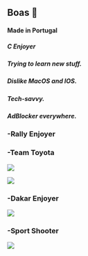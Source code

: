 ## Boas 👋


#### Made in Portugal
##### C Enjoyer
##### Trying to learn new stuff.
##### Dislike MacOS and IOS.
##### Tech-savvy.
##### AdBlocker everywhere.



### -Rally Enjoyer
### -Team Toyota


![](https://media.giphy.com/media/dBQnOB1RBK2YKSNjN2/giphy-downsized-large.gif)

![](https://media.giphy.com/media/BErydK6VVsDlVIEW1Q/giphy.gif)


### -Dakar Enjoyer


![](https://media.giphy.com/media/3o751TH8rGA8CyT1hS/giphy.gif)


### -Sport Shooter

![](https://www.clay-shooting.com/wp-content/uploads/sites/19/2011/10/crossers-pair1.gif)
